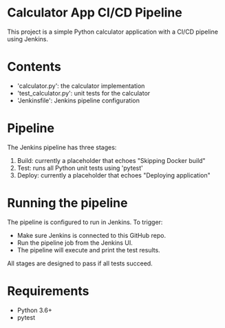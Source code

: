 # Calculator App CI/CD Pipeline

This project is a simple Python calculator application with a CI/CD pipeline using Jenkins.

# Contents
- 'calculator.py': the calculator implementation
- 'test_calculator.py': unit tests for the calculator
- 'Jenkinsfile': Jenkins pipeline configuration

# Pipeline
The Jenkins pipeline has three stages:
1. Build: currently a placeholder that echoes "Skipping Docker build"
2. Test: runs all Python unit tests using 'pytest'
3. Deploy: currently a placeholder that echoes "Deploying application"

# Running the pipeline
The pipeline is configured to run in Jenkins. To trigger:
- Make sure Jenkins is connected to this GitHub repo.
- Run the pipeline job from the Jenkins UI.
- The pipeline will execute and print the test results.

All stages are designed to pass if all tests succeed.

# Requirements
- Python 3.6+
- pytest
